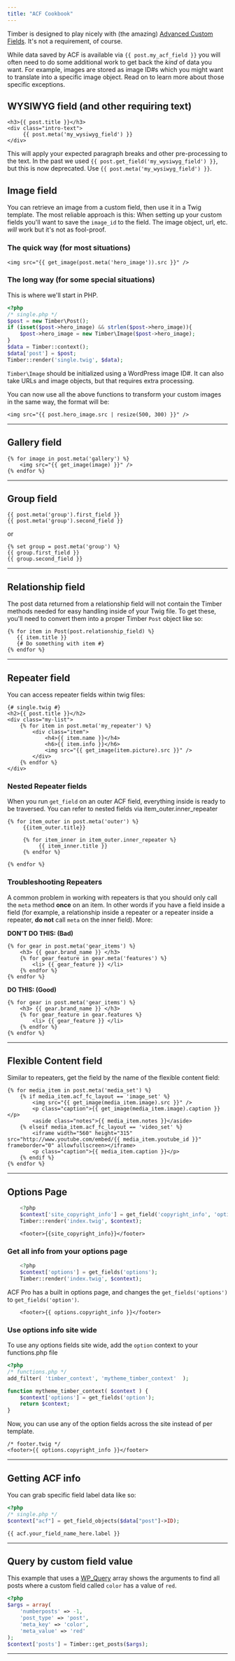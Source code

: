 ```yaml
---
title: "ACF Cookbook"
---
```


Timber is designed to play nicely with (the amazing) [Advanced Custom Fields](http://www.advancedcustomfields.com/). It's not a requirement, of course.

While data saved by ACF is available via `{{ post.my_acf_field }}` you will often need to do some additional work to get back the _kind_ of data you want. For example, images are stored as image ID#s which you might want to translate into a specific image object. Read on to learn more about those specific exceptions.

## WYSIWYG field (and other requiring text)

```twig
<h3>{{ post.title }}</h3>
<div class="intro-text">
     {{ post.meta('my_wysiwyg_field') }}
</div>
```
This will apply your expected paragraph breaks and other pre-processing to the text. In the past we used `{{ post.get_field('my_wysiwyg_field') }}`, but this is now deprecated. Use `{{ post.meta('my_wysiwyg_field') }}`.


## Image field

You can retrieve an image from a custom field, then use it in a Twig template. The most reliable approach is this: When setting up your custom fields you'll want to save the `image_id` to the field. The image object, url, etc. _will_ work but it's not as fool-proof.

### The quick way (for most situations)

```twig
<img src="{{ get_image(post.meta('hero_image')).src }}" />
```

### The long way (for some special situations)

This is where we'll start in PHP.

```php
<?php
/* single.php */
$post = new Timber\Post();
if (isset($post->hero_image) && strlen($post->hero_image)){
	$post->hero_image = new Timber\Image($post->hero_image);
}
$data = Timber::context();
$data['post'] = $post;
Timber::render('single.twig', $data);
```

`Timber\Image` should be initialized using a WordPress image ID#. It can also take URLs and image objects, but that requires extra processing.

You can now use all the above functions to transform your custom images in the same way, the format will be:

```twig
<img src="{{ post.hero_image.src | resize(500, 300) }}" />
```

* * *

## Gallery field

```twig
{% for image in post.meta('gallery') %}
    <img src="{{ get_image(image) }}" />
{% endfor %}
```

* * *

## Group field
```twig
{{ post.meta('group').first_field }}
{{ post.meta('group').second_field }}
```
or
```twig
{% set group = post.meta('group') %}
{{ group.first_field }}
{{ group.second_field }}
```
* * *

## Relationship field

The post data returned from a relationship field will not contain the Timber methods needed for easy handling inside of your Twig file. To get these, you'll need to convert them into a proper Timber `Post` object like so:

```twig
{% for item in Post(post.relationship_field) %} 
   {{ item.title }}
   {# Do something with item #}
{% endfor %}
```

* * *

## Repeater field

You can access repeater fields within twig files:

```twig
{# single.twig #}
<h2>{{ post.title }}</h2>
<div class="my-list">
	{% for item in post.meta('my_repeater') %}
		<div class="item">
			<h4>{{ item.name }}</h4>
			<h6>{{ item.info }}</h6>
			<img src="{{ get_image(item.picture).src }}" />
		</div>
	{% endfor %}
</div>
```

### Nested Repeater fields

When you run `get_field` on an outer ACF field, everything inside is ready to be traversed. You can refer to nested fields via item_outer.inner_repeater

```twig
{% for item_outer in post.meta('outer') %}
     {{item_outer.title}}

     {% for item_inner in item_outer.inner_repeater %}
          {{ item_inner.title }}
     {% endfor %}

{% endfor %}
```

### Troubleshooting Repeaters

A common problem in working with repeaters is that you should only call the `meta` method **once** on an item. In other words if you have a field inside a field (for example, a relationship inside a repeater or a repeater inside a repeater, **do not** call `meta` on the inner field). More:

**DON'T DO THIS: (Bad)**

```twig
{% for gear in post.meta('gear_items') %}
    <h3> {{ gear.brand_name }} </h3>
    {% for gear_feature in gear.meta('features') %}
        <li> {{ gear_feature }} </li>
    {% endfor %}
{% endfor %}
```

**DO THIS: (Good)**

```twig
{% for gear in post.meta('gear_items') %}
    <h3> {{ gear.brand_name }} </h3>
    {% for gear_feature in gear.features %}
        <li> {{ gear_feature }} </li>
    {% endfor %}
{% endfor %}
```

* * *

## Flexible Content field

Similar to repeaters, get the field by the name of the flexible content field:

```twig
{% for media_item in post.meta('media_set') %}
	{% if media_item.acf_fc_layout == 'image_set' %}
		<img src="{{ get_image(media_item.image).src }}" />
		<p class="caption">{{ get_image(media_item.image).caption }}</p>
		<aside class="notes">{{ media_item.notes }}</aside>
	{% elseif media_item.acf_fc_layout == 'video_set' %}
		<iframe width="560" height="315" src="http://www.youtube.com/embed/{{ media_item.youtube_id }}" frameborder="0" allowfullscreen></iframe>
		<p class="caption">{{ media_item.caption }}</p>
	{% endif %}
{% endfor %}
```

* * *

## Options Page

```php
	<?php
	$context['site_copyright_info'] = get_field('copyright_info', 'options');
	Timber::render('index.twig', $context);
```

```twig
	<footer>{{site_copyright_info}}</footer>
```

### Get all info from your options page

```php
	<?php
	$context['options'] = get_fields('options');
	Timber::render('index.twig', $context);
```

ACF Pro has a built in options page, and changes the `get_fields('options')` to `get_fields('option')`.

```twig
	<footer>{{ options.copyright_info }}</footer>
```

### Use options info site wide

To use any options fields site wide, add the `option` context to your functions.php file

```php
<?php
/* functions.php */
add_filter( 'timber_context', 'mytheme_timber_context'  );

function mytheme_timber_context( $context ) {
    $context['options'] = get_fields('option');
    return $context;
}
```

Now, you can use any of the option fields across the site instead of per template.

```twig
/* footer.twig */
<footer>{{ options.copyright_info }}</footer>
```

* * *

## Getting ACF info

You can grab specific field label data like so:

```php
<?php
/* single.php */
$context["acf"] = get_field_objects($data["post"]->ID);
```

```twig
{{ acf.your_field_name_here.label }}
```

* * *

## Query by custom field value

This example that uses a [WP_Query](http://codex.wordpress.org/Class_Reference/WP_Query) array shows the arguments to find all posts where a custom field called `color` has a value of `red`.

```php
<?php
$args = array(
    'numberposts' => -1,
    'post_type' => 'post',
    'meta_key' => 'color',
    'meta_value' => 'red'
);
$context['posts'] = Timber::get_posts($args);
```
* * *
